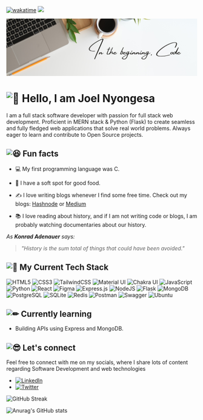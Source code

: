 [![wakatime](https://wakatime.com/badge/user/0c70c189-eba1-4e0f-bb41-30b0cabe8d29.svg)](https://wakatime.com/@0c70c189-eba1-4e0f-bb41-30b0cabe8d29)
![](https://komarev.com/ghpvc/?username=joelnyongesa&style=plastic&color=yellowgreen)

<img 
  src='Code.png'
  alt='Code Oath- Before anything, code!'
  loading='lazy'
  />

# <picture><source srcset="https://fonts.gstatic.com/s/e/notoemoji/latest/1f44b/512.webp" type="image/webp"><img src="https://fonts.gstatic.com/s/e/notoemoji/latest/1f44b/512.gif" alt="👋" width="32" height="32"></picture> Hello, I am Joel Nyongesa

I am a full stack software developer with passion for full stack web development. Proficient in MERN stack & Python (Flask) to create seamless and fully fledged web applications that solve real world problems. Always eager to learn and contribute to Open Source projects.

## <picture><source srcset="https://fonts.gstatic.com/s/e/notoemoji/latest/1f606/512.webp" type="image/webp"><img src="https://fonts.gstatic.com/s/e/notoemoji/latest/1f606/512.gif" alt="😆" width="32" height="32"></picture> Fun facts

* 💻 My first programming language was C.

* 🍖 I have a soft spot for good food.

* ✍️ I love writing blogs whenever I find some free time. Check out my blogs: [Hashnode](https://hashnode.com/@joelnyongesa) or [Medium](https://medium.com/@joelnyongesa148)

* 📚 I love reading about history, and if I am not writing code or blogs, I am probably watching documentaries about our history.

*As **Konrad Adenauer** says:*
> *"History is the sum total of things that could have been avoided."*

## <picture><source srcset="https://fonts.gstatic.com/s/e/notoemoji/latest/1f680/512.webp" type="image/webp"><img src="https://fonts.gstatic.com/s/e/notoemoji/latest/1f680/512.gif" alt="🚀" width="32" height="32"></picture> My Current Tech Stack

![HTML5](https://img.shields.io/badge/html5-%23E34F26.svg?style=for-the-badge&logo=html5&logoColor=white)
![CSS3](https://img.shields.io/badge/CSS3-1572B6?style=for-the-badge&logo=css3&logoColor=white)
![TailwindCSS](https://img.shields.io/badge/tailwindcss-%2338B2AC.svg?style=for-the-badge&logo=tailwind-css&logoColor=white)
![Material UI](https://img.shields.io/badge/Material%20UI-007FFF?style=for-the-badge&logo=mui&logoColor=white)
![Chakra UI](https://img.shields.io/badge/Chakra--UI-319795?style=for-the-badge&logo=chakra-ui&logoColor=white)
![JavaScript](https://img.shields.io/badge/javascript-%23323330.svg?style=for-the-badge&logo=javascript&logoColor=%23F7DF1E)
![Python](https://img.shields.io/badge/python-3670A0?style=for-the-badge&logo=python&logoColor=ffdd54)
![React](https://img.shields.io/badge/react-%2320232a.svg?style=for-the-badge&logo=react&logoColor=%2361DAFB)
![Figma](https://img.shields.io/badge/Figma-F24E1E?style=for-the-badge&logo=figma&logoColor=white)
![Express.js](https://img.shields.io/badge/express.js-%23404d59.svg?style=for-the-badge&logo=express&logoColor=%2361DAFB)
![NodeJS](https://img.shields.io/badge/node.js-6DA55F?style=for-the-badge&logo=node.js&logoColor=white)
![Flask](https://img.shields.io/badge/flask-%23000.svg?style=for-the-badge&logo=flask&logoColor=white)
![MongoDB](https://img.shields.io/badge/MongoDB-%234ea94b.svg?style=for-the-badge&logo=mongodb&logoColor=white)
![PostgreSQL](https://img.shields.io/badge/PostgreSQL-316192?style=for-the-badge&logo=postgresql&logoColor=white)
![SQLite](https://img.shields.io/badge/Sqlite-003B57?style=for-the-badge&logo=sqlite&logoColor=white)
![Redis](https://img.shields.io/badge/redis-%23DD0031.svg?&style=for-the-badge&logo=redis&logoColor=white)
![Postman](https://img.shields.io/badge/Postman-FF6C37?style=for-the-badge&logo=Postman&logoColor=white)
![Swagger](https://img.shields.io/badge/Swagger-85EA2D?style=for-the-badge&logo=Swagger&logoColor=white)
![Ubuntu](https://img.shields.io/badge/Ubuntu-E95420?style=for-the-badge&logo=ubuntu&logoColor=white)

## <picture><source srcset="https://fonts.gstatic.com/s/e/notoemoji/latest/270f_fe0f/512.webp" type="image/webp"><img src="https://fonts.gstatic.com/s/e/notoemoji/latest/270f_fe0f/512.gif" alt="✏" width="32" height="32"></picture> Currently learning

* Building APIs using Express and MongoDB.

## <picture><source srcset="https://fonts.gstatic.com/s/e/notoemoji/latest/1f60e/512.webp" type="image/webp"><img src="https://fonts.gstatic.com/s/e/notoemoji/latest/1f60e/512.gif" alt="😎" width="32" height="32"></picture> Let's connect

Feel free to connect with me on my socials, where I share lots of content regarding Software Development and web technologies

* [![LinkedIn](https://img.shields.io/badge/linkedin-%230077B5.svg?style=for-the-badge&logo=linkedin&logoColor=white)](https://www.linkedin.com/in/jknyongesa)
* [![Twitter](https://img.shields.io/badge/Twitter-%231DA1F2.svg?style=for-the-badge&logo=Twitter&logoColor=white)](https://www.twitter.com/jknyongesa)


<p>
  <img src="https://github-readme-streak-stats.herokuapp.com?user=joelnyongesa&theme=cobalt&date_format=j%20M%5B%20Y%5D&background=000000&border=7536B2&stroke=9243DD&ring=89502D&fire=FF9554&currStreakNum=D280FF&sideNums=BC52FF&currStreakLabel=64EAE2&sideLabels=48A8A2&dates=A42EE5" alt="GitHub Streak" />
  
</p>

![Anurag's GitHub stats](https://github-readme-stats.vercel.app/api?username=joelnyongesa&theme=dark&show_icons=true)


<!---
joelnyongesa/joelnyongesa is a ✨ special ✨ repository because its `README.md` (this file) appears on your GitHub profile.
You can click the Preview link to take a look at your changes.
--->
